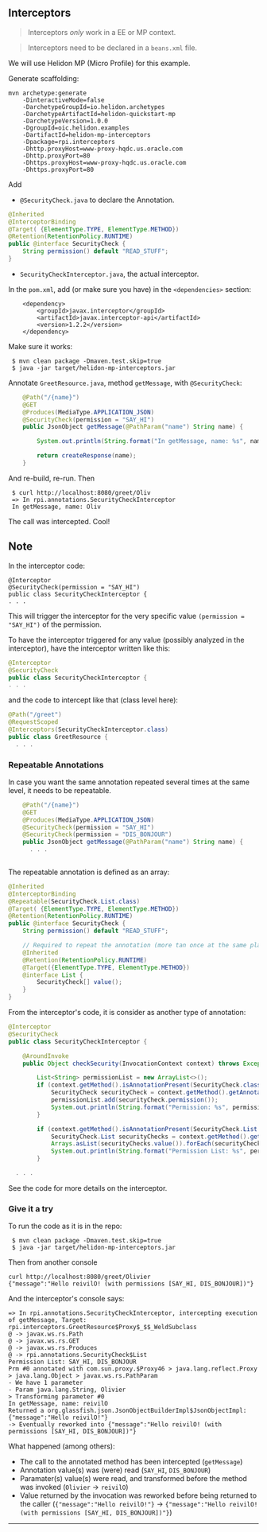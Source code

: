 ## Interceptors
> Interceptors _only_ work in a EE or MP context.

> Interceptors need to be declared in a `beans.xml` file.

We will use Helidon MP (Micro Profile) for this example.

Generate scaffolding:
```
mvn archetype:generate 
    -DinteractiveMode=false       
    -DarchetypeGroupId=io.helidon.archetypes       
    -DarchetypeArtifactId=helidon-quickstart-mp       
    -DarchetypeVersion=1.0.0       
    -DgroupId=oic.helidon.examples 
    -DartifactId=helidon-mp-interceptors 
    -Dpackage=rpi.interceptors 
    -Dhttp.proxyHost=www-proxy-hqdc.us.oracle.com 
    -Dhttp.proxyPort=80 
    -Dhttps.proxyHost=www-proxy-hqdc.us.oracle.com 
    -Dhttps.proxyPort=80
``` 

Add 
- `@SecurityCheck.java` to declare the Annotation.
```java
@Inherited
@InterceptorBinding
@Target( {ElementType.TYPE, ElementType.METHOD})
@Retention(RetentionPolicy.RUNTIME)
public @interface SecurityCheck {
	String permission() default "READ_STUFF";
}
``` 
- `SecurityCheckInterceptor.java`, the actual interceptor.

In the `pom.xml`, add (or make sure you have) in the `<dependencies>` section:
```
    <dependency>
        <groupId>javax.interceptor</groupId>
        <artifactId>javax.interceptor-api</artifactId>
        <version>1.2.2</version>
    </dependency>
```

Make sure it works:
```
 $ mvn clean package -Dmaven.test.skip=true
 $ java -jar target/helidon-mp-interceptors.jar
```

Annotate `GreetResource.java`, method `getMessage`, with `@SecurityCheck`:
```java
    @Path("/{name}")
    @GET
    @Produces(MediaType.APPLICATION_JSON)
    @SecurityCheck(permission = "SAY_HI")
    public JsonObject getMessage(@PathParam("name") String name) {

        System.out.println(String.format("In getMessage, name: %s", name));

        return createResponse(name);
    }
```
And re-build, re-run. Then
```
 $ curl http://localhost:8080/greet/Oliv
 => In rpi.annotations.SecurityCheckInterceptor
 In getMessage, name: Oliv
```
The call was intercepted. Cool!

## Note
In the interceptor code:
```
@Interceptor
@SecurityCheck(permission = "SAY_HI")  
public class SecurityCheckInterceptor {
. . .
```
This will trigger the interceptor for the very specific value `(permission = "SAY_HI")` of the permission.

To have the interceptor triggered for any value (possibly analyzed in the interceptor), have the interceptor written like this:
```java
@Interceptor
@SecurityCheck 
public class SecurityCheckInterceptor {
. . .
```
and the code to intercept like that (class level here):
```java
@Path("/greet")
@RequestScoped
@Interceptors(SecurityCheckInterceptor.class)
public class GreetResource {
  . . .

```

### Repeatable Annotations
In case you want the same annotation repeated several times at the same level, it needs to be repeatable.
```java
    @Path("/{name}")
    @GET
    @Produces(MediaType.APPLICATION_JSON)
    @SecurityCheck(permission = "SAY_HI")
    @SecurityCheck(permission = "DIS_BONJOUR")
    public JsonObject getMessage(@PathParam("name") String name) {
      . . .
    
``` 
The repeatable annotation is defined as an array:
```java
@Inherited
@InterceptorBinding
@Repeatable(SecurityCheck.List.class)
@Target( {ElementType.TYPE, ElementType.METHOD})
@Retention(RetentionPolicy.RUNTIME)
public @interface SecurityCheck {
	String permission() default "READ_STUFF";

	// Required to repeat the annotation (more tan once at the same place)
	@Inherited
	@Retention(RetentionPolicy.RUNTIME)
	@Target({ElementType.TYPE, ElementType.METHOD})
	@interface List {
		SecurityCheck[] value();
	}
}
```
From the interceptor's code, it is consider as another type of annotation:
```java
@Interceptor
@SecurityCheck
public class SecurityCheckInterceptor {

	@AroundInvoke
	public Object checkSecurity(InvocationContext context) throws Exception {

		List<String> permissionList = new ArrayList<>();
		if (context.getMethod().isAnnotationPresent(SecurityCheck.class)) {
			SecurityCheck securityCheck = context.getMethod().getAnnotation(SecurityCheck.class);
			permissionList.add(securityCheck.permission());
			System.out.println(String.format("Permission: %s", permissionList.stream().collect(Collectors.joining(", "))));
		}

		if (context.getMethod().isAnnotationPresent(SecurityCheck.List.class)) {
			SecurityCheck.List securityChecks = context.getMethod().getAnnotation(SecurityCheck.List.class);
			Arrays.asList(securityChecks.value()).forEach(securityCheck -> permissionList.add(securityCheck.permission()));
			System.out.println(String.format("Permission List: %s", permissionList.stream().collect(Collectors.joining(", "))));
		}

  . . .
```
See the code for more details on the interceptor.

### Give it a try
To run the code as it is in the repo:
```
 $ mvn clean package -Dmaven.test.skip=true
 $ java -jar target/helidon-mp-interceptors.jar
```
Then from another console
```
curl http://localhost:8080/greet/Olivier
{"message":"Hello reivilO! (with permissions [SAY_HI, DIS_BONJOUR])"}
```
And the interceptor's console says:
```
=> In rpi.annotations.SecurityCheckInterceptor, intercepting execution of getMessage, Target: rpi.interceptors.GreetResource$Proxy$_$$_WeldSubclass
@ -> javax.ws.rs.Path
@ -> javax.ws.rs.GET
@ -> javax.ws.rs.Produces
@ -> rpi.annotations.SecurityCheck$List
Permission List: SAY_HI, DIS_BONJOUR
Prm #0 annotated with com.sun.proxy.$Proxy46 > java.lang.reflect.Proxy > java.lang.Object > javax.ws.rs.PathParam
- We have 1 parameter
- Param java.lang.String, Olivier
> Transforming parameter #0
In getMessage, name: reivilO
Returned a org.glassfish.json.JsonObjectBuilderImpl$JsonObjectImpl: {"message":"Hello reivilO!"}
-> Eventually reworked into {"message":"Hello reivilO! (with permissions [SAY_HI, DIS_BONJOUR])"}
```
What happened (among others):
- The call to the annotated method has been intercepted (`getMessage`)
- Annotation value(s) was (were) read  (`SAY_HI`, `DIS_BONJOUR`)
- Paramater(s) value(s) were read, and transformed before the method was invoked (`Olivier` -> `reivilO`)
- Value returned by the invocation was reworked before being returned to the caller (`{"message":"Hello reivilO!"}` -> `{"message":"Hello reivilO! (with permissions [SAY_HI, DIS_BONJOUR])"}`)


---

